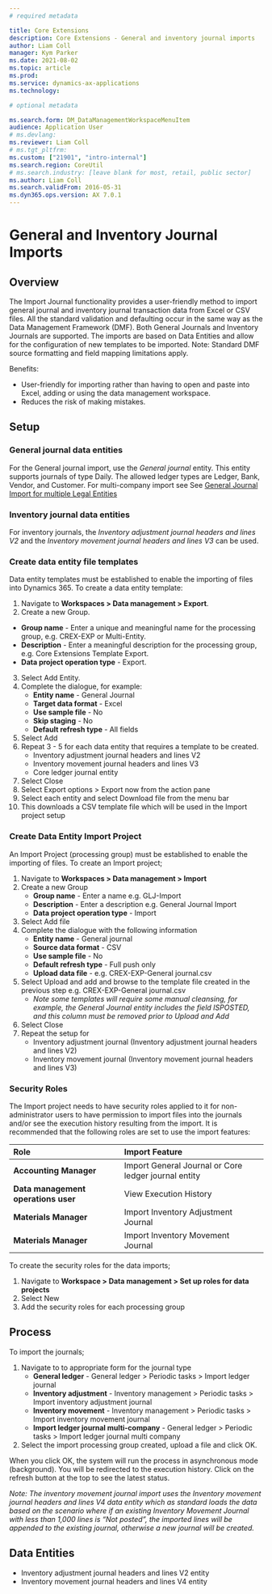 ```yaml
---
# required metadata

title: Core Extensions
description: Core Extensions - General and inventory journal imports
author: Liam Coll
manager: Kym Parker
ms.date: 2021-08-02
ms.topic: article
ms.prod: 
ms.service: dynamics-ax-applications
ms.technology: 

# optional metadata

ms.search.form: DM_DataManagementWorkspaceMenuItem
audience: Application User
# ms.devlang: 
ms.reviewer: Liam Coll
# ms.tgt_pltfrm: 
ms.custom: ["21901", "intro-internal"]
ms.search.region: CoreUtil
# ms.search.industry: [leave blank for most, retail, public sector]
ms.author: Liam Coll
ms.search.validFrom: 2016-05-31
ms.dyn365.ops.version: AX 7.0.1
---
```


# General and Inventory Journal Imports
## Overview
The Import Journal functionality provides a user-friendly method to import general journal and inventory journal transaction data from Excel or CSV files. All the standard validation and defaulting occur in the same way as the Data Management Framework (DMF). Both General Journals and Inventory Journals are supported. The imports are based on Data Entities and allow for the configuration of new templates to be imported. Note: Standard DMF source formatting and field mapping limitations apply.

Benefits:
* User-friendly for importing rather than having to open and paste into Excel, adding or using the data management workspace.
* Reduces the risk of making mistakes.

## Setup
### General journal data entities
For the General journal import, use the *General journal* entity. This entity supports journals of type Daily. The allowed ledger types are Ledger, Bank, Vendor, and Customer. For multi-company import see See [General Journal Import for multiple Legal Entities](https://github.com/DXCANZProduct/DXC-Products-for-Microsoft-Business-Applications/edit/master/CORE-EXTENSIONS/JOURNAL-IMPORTS/General-Journal-Multiple.md#general-journal-import-for-multiple-legal-entities)

### Inventory journal data entities
For inventory journals, the *Inventory adjustment journal headers and lines V2* and the *Inventory movement journal headers and lines V3* can be used.

### Create data entity file templates
Data entity templates must be established to enable the importing of files into Dynamics 365. To create a data entity template:
1. Navigate to **Workspaces > Data management > Export**.
2. Create a new Group.
* **Group name** - Enter a unique and meaningful name for the processing group, e.g. CREX-EXP or Multi-Entity.
* **Description**	- Enter a meaningful description for the processing group, e.g. Core Extensions Template Export.
* **Data project operation type**	- Export.
3.	Select Add Entity.
4.	Complete the dialogue, for example:
    * **Entity name**	- General Journal
    * **Target data format** - Excel
    * **Use sample file**	- No
    * **Skip staging** - No
    * **Default refresh type** - All fields
5.	Select Add
6.	Repeat 3 - 5 for each data entity that requires a template to be created.
    * Inventory adjustment journal headers and lines V2
    * Inventory movement journal headers and lines V3
    * Core ledger journal entity
7.	Select Close
8.	Select Export options > Export now from the action pane
9.	Select each entity and select Download file from the menu bar
10.	This downloads a CSV template file which will be used in the Import project setup
 
 
### Create Data Entity Import Project
An Import Project (processing group) must be established to enable the importing of files. To create an Import project; 
1. Navigate to **Workspaces > Data management > Import**
2. Create a new Group
    * **Group name** - Enter a name e.g. GLJ-Import
    * **Description**	- Enter a description e.g. General Journal Import
    * **Data project operation type**	- Import
3. Select Add file
4. Complete the dialogue with the following information
    * **Entity name** -	General journal
    * **Source data format** - CSV
    * **Use sample file** -	No
    * **Default refresh type** - Full push only
    * **Upload data file** - e.g. CREX-EXP-General journal.csv
5. Select Upload and add and browse to the template file created in the previous step e.g. CREX-EXP-General journal.csv
    * *Note some templates will require some manual cleansing, for example, the General Journal entity includes the field ISPOSTED, and this column must be removed prior to Upload and Add*
6. Select Close
7. Repeat the setup for
    * Inventory adjustment journal (Inventory adjustment journal headers and lines V2)
    * Inventory movement journal (Inventory movement journal headers and lines V3)
 
### Security Roles
The Import project needs to have security roles applied to it for non-administrator users to have permission to import files into the journals and/or see the execution history resulting from the import. It is recommended that the following roles are set to use the import features:

|  **Role**  | **Import Feature** | 
|:---|:---|     
|  **Accounting Manager**  | Import General Journal or Core ledger journal entity |   
|  **Data management operations user**  | View Execution History | 
|  **Materials Manager**  | Import Inventory Adjustment Journal |   
|  **Materials Manager**  | Import Inventory Movement Journal |   


To create the security roles for the data imports;
1. Navigate to **Workspace > Data management > Set up roles for data projects**
2. Select New
3. Add the security roles for each processing group

## Process
To import the journals; 
1. Navigate to to appropriate form for the journal type
    * **General ledger** - General ledger > Periodic tasks > Import ledger journal
    * **Inventory adjustment** - Inventory management > Periodic tasks > Import inventory adjustment journal
    * **Inventory movement** - Inventory management > Periodic tasks > Import inventory movement journal
    * **Import ledger journal multi-company**  - General ledger > Periodic tasks > Import ledger journal multi company
2. Select the import processing group created, upload a file and click OK.

When you click OK, the system will run the process in asynchronous mode (background). You will be redirected to the execution history. Click on the refresh button at the top to see the latest status. 

*Note: The inventory movement journal import uses the Inventory movement journal headers and lines V4 data entity which as standard loads the data based on the scenario where if an existing Inventory Movement Journal with less than 1,000 lines is “Not posted”, the imported lines will be appended to the existing journal, otherwise a new journal will be created.*

## Data Entities
- Inventory adjustment journal headers and lines V2 entity
- Inventory movement journal headers and lines V4 entity
